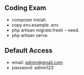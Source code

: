 
## Coding Exam

- composer install.
- copy env.example .env
- php artisan migrate:fresh --seed.
- php artisan serve.


## Default Access

- email: admin@gmail.com
- password: admin123
